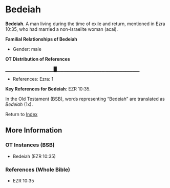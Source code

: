 # Bedeiah
**Bedeiah**. 
A man living during the time of exile and return, mentioned in Ezra 10:35, who had married a non-Israelite woman (acai). 




**Familial Relationships of Bedeiah**


* Gender: male


**OT Distribution of References**

▁▁▁▁▁▁▁▁▁▁▁▁▁▁█▁▁▁▁▁▁▁▁▁▁▁▁▁▁▁▁▁▁▁▁▁▁▁▁
* References: Ezra: 1



**Key References for Bedeiah**: 
EZR 10:35. 


In the Old Testament (BSB), words representing “Bedeiah” are translated as 
*Bedeiah* (1x). 




Return to [Index](00-Index.md)

## More Information

### OT Instances (BSB)

* Bedeiah (EZR 10:35)



### References (Whole Bible)

* EZR 10:35



